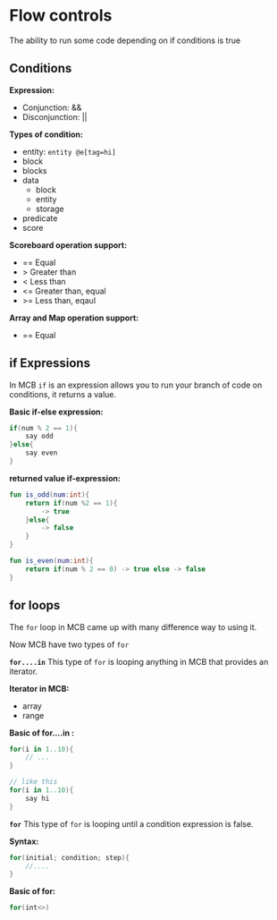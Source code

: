 # Flow controls

The ability to run some code depending on if conditions is true

## Conditions

**Expression:**

- Conjunction: &&
- Disconjunction: ||

**Types of condition:**

- entity: `entity @e[tag=hi]`
- block
- blocks
- data
  - block
  - entity
  - storage
- predicate
- score

**Scoreboard operation support:**

- == Equal
- \> Greater than
- < Less than
- <= Greater than, equal
- \>= Less than, eqaul

**Array and Map operation support:**

- == Equal

## if Expressions

In MCB `if` is an expression allows you to run your branch of code on conditions, it returns a value.

**Basic if-else expression:**

```kt
if(num % 2 == 1){
    say odd
}else{
    say even
}
```

**returned value if-expression:**

```kt
fun is_odd(num:int){
    return if(num %2 == 1){
        -> true
    }else{
        -> false
    }
}

fun is_even(num:int){
    return if(num % 2 == 0) -> true else -> false
}
```

## for loops

The `for` loop in MCB came up with many difference way to using it.

Now MCB have two types of `for`

**`for....in`** This type of `for` is looping anything in MCB that provides an iterator.

**Iterator in MCB:**

- array
- range

**Basic of for....in :**

```kt
for(i in 1..10){
    // ...
}

// like this
for(i in 1..10){
    say hi
}
```

**`for`** This type of `for` is looping until a condition expression is false.

**Syntax:**

```kt
for(initial; condition; step){
    //....
}
```

**Basic of for:**

```kt
for(int<>)
```
